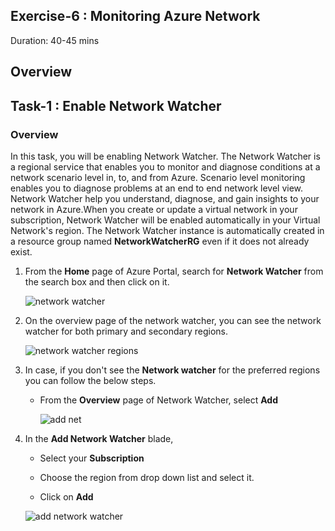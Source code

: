 ## Exercise-6 : Monitoring Azure Network

 Duration: 40-45 mins

## Overview

## Task-1 : Enable Network Watcher

### Overview

In this task, you will be enabling Network Watcher. The Network Watcher is a regional service that enables you to monitor and diagnose conditions at a network scenario level in, to, and from Azure. Scenario level monitoring enables you to diagnose problems at an end to end network level view. Network Watcher help you understand, diagnose, and gain insights to your network in Azure.When you create or update a virtual network in your subscription, Network Watcher will be enabled automatically in your Virtual Network's region. The Network Watcher instance is automatically created in a resource group named **NetworkWatcherRG** even if it does not already exist.

1. From the **Home** page of Azure Portal, search for **Network Watcher** from the search box and then click on it.

     ![network watcher](https://github.com/Divyasri199/AIW-Azure-Network-Solutions/blob/prod/media/networkwatcher1.1.png?raw=true)
     
2. On the overview page of the network watcher, you can see the network watcher for both primary and secondary regions.

     ![network watcher regions](https://github.com/Divyasri199/AIW-Azure-Network-Solutions/blob/prod/media/regions.png?raw=true)
     
3. In case, if you don't see the **Network watcher** for the preferred regions you can follow the below steps.

     - From the **Overview** page of Network Watcher, select **Add**

         ![add net](https://github.com/Divyasri199/AIW-Azure-Network-Solutions/blob/prod/media/addnetwork.png?raw=true)

4. In the **Add Network Watcher** blade, 

     - Select your **Subscription**

     - Choose the region from drop down list and select it.

     - Click on **Add**

      ![add network watcher](https://github.com/Divyasri199/AIW-Azure-Network-Solutions/blob/prod/media/sub.png?raw=true)
